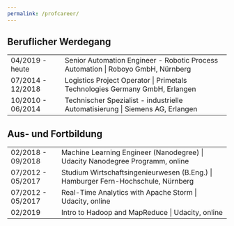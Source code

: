 ```yaml
---
permalink: /profcareer/
---
```

<h2 id='profcareer-work-experience'>Beruflicher Werdegang</h2>
<p>
<table>
    <tr>
        <td>04/2019 - heute</td>
        <td>Senior Automation Engineer - Robotic Process Automation | Roboyo GmbH, N&uuml;rnberg</td>
    </tr>
    <tr>
        <td>07/2014 - 12/2018</td>
        <td>Logistics Project Operator | Primetals Technologies Germany GmbH, Erlangen</td>
    </tr>
    <tr>
        <td>10/2010 - 06/2014</td>
        <td>Technischer Spezialist - industrielle Automatisierung | Siemens AG, Erlangen</td>
    </tr>
</table>
</p>

<h2 id='profcareer-edu-train'>Aus- und Fortbildung</h2>
<p>
<table>
    <tr>
        <td>02/2018 - 09/2018</td>
        <td>Machine Learning Engineer (Nanodegree) | Udacity Nanodegree Programm, online</td>
    </tr>
    <tr>
        <td>07/2012 - 05/2017</td>
        <td>Studium Wirtschaftsingenieurwesen (B.Eng.) | Hamburger Fern-Hochschule, N&uuml;rnberg</td>
    </tr>
    <tr>
        <td>07/2012 - 05/2017</td>
        <td>Real-Time Analytics with Apache Storm | Udacity, online</td>
    </tr>
    <tr>
        <td>02/2019</td>
        <td>Intro to Hadoop and MapReduce | Udacity, online</td>
    </tr>
</table>
</p>